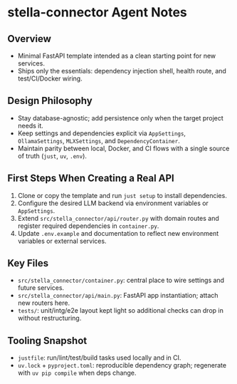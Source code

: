 # stella-connector Agent Notes

## Overview
- Minimal FastAPI template intended as a clean starting point for new services.
- Ships only the essentials: dependency injection shell, health route, and test/CI/Docker wiring.

## Design Philosophy
- Stay database-agnostic; add persistence only when the target project needs it.
- Keep settings and dependencies explicit via `AppSettings`, `OllamaSettings`, `MLXSettings`, and `DependencyContainer`.
- Maintain parity between local, Docker, and CI flows with a single source of truth (`just`, `uv`, `.env`).

## First Steps When Creating a Real API
1. Clone or copy the template and run `just setup` to install dependencies.
2. Configure the desired LLM backend via environment variables or `AppSettings`.
3. Extend `src/stella_connector/api/router.py` with domain routes and register required dependencies in `container.py`.
4. Update `.env.example` and documentation to reflect new environment variables or external services.

## Key Files
- `src/stella_connector/container.py`: central place to wire settings and future services.
- `src/stella_connector/api/main.py`: FastAPI app instantiation; attach new routers here.
- `tests/`: unit/intg/e2e layout kept light so additional checks can drop in without restructuring.

## Tooling Snapshot
- `justfile`: run/lint/test/build tasks used locally and in CI.
- `uv.lock` + `pyproject.toml`: reproducible dependency graph; regenerate with `uv pip compile` when deps change.
